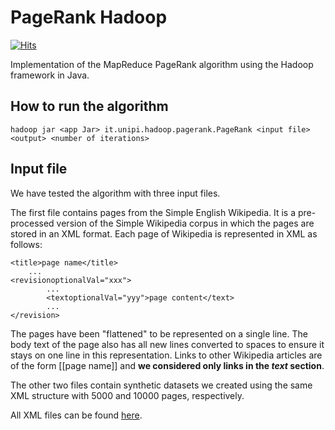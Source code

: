 # PageRank Hadoop

[![Hits](https://hits.seeyoufarm.com/api/count/incr/badge.svg?url=https%3A%2F%2Fgithub.com%2Fedofazza%2FPageRank-Hadoop&count_bg=%2379C83D&title_bg=%23555555&icon=&icon_color=%23E7E7E7&title=hits&edge_flat=false)](https://hits.seeyoufarm.com)

Implementation of the MapReduce PageRank algorithm using the Hadoop framework in Java.

## How to run the algorithm
`hadoop jar <app Jar> it.unipi.hadoop.pagerank.PageRank <input file> <output> <number of iterations>`

## Input file
We have tested the algorithm with three input files. 

The first file contains pages from the Simple English Wikipedia. It is a pre-processed version of the Simple Wikipedia corpus in which the pages are stored in an XML format. Each page of Wikipedia is represented in XML as follows:

    <title>page name</title>
        ...
    <revisionoptionalVal="xxx">
            ...
            <textoptionalVal="yyy">page content</text>
            ...
    </revision>

The pages have been "flattened" to be represented on a single line. The body text of the page also has all new lines converted to spaces to ensure it stays on one line in this representation. Links to other Wikipedia articles are of the form [[page name]] and **we considered only links in the _text_ section**.

The other two files contain synthetic datasets we created using the same XML structure with 5000 and 10000 pages, respectively.

All XML files can be found [here](data/).
